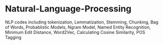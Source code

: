 # Natural-Language-Processing
NLP codes including tokenization, Lemmatization, Stemming, Chunking, Bag of Words, Probablistic Models, Ngram Model, Named Entity Recognition, Minimum Edit Distance, Word2Vec, Calculating Cosine Similarity, POS Tagging
